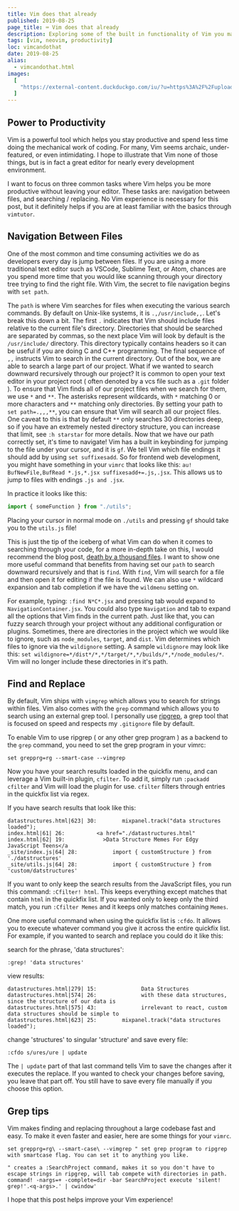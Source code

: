 ```yaml
---
title: Vim does that already
published: 2019-08-25
page_title: ⌨️ Vim does that already
description: Exploring some of the built in functionality of Vim you may not know exists
tags: [vim, neovim, productivity]
loc: vimcandothat
date: 2019-08-25
alias:
  - vimcandothat.html
images:
  [
    "https://external-content.duckduckgo.com/iu/?u=https%3A%2F%2Fupload.wikimedia.org%2Fwikipedia%2Fcommons%2Fthumb%2F9%2F9f%2FVimlogo.svg%2F1200px-Vimlogo.svg.png&f=1&nofb=1",
  ]
---
```


## Power to Productivity

Vim is a powerful tool which helps you stay productive and spend less time doing the mechanical work of coding.
For many, Vim seems archaic, under-featured, or even intimidating. I hope to illustrate that Vim none of those things, but is in fact a great editor for nearly every development environment.

I want to focus on three common tasks where Vim helps you be more productive without leaving your editor. These tasks are: navigation between files, and searching / replacing.
No Vim experience is necessary for this post, but it definitely helps if you are at least familiar with the basics through `vimtutor`.

## Navigation Between Files

One of the most common and time consuming activities we do as developers every day is jump between files.
If you are using a more traditional text editor such as VSCode, Sublime Text, or Atom, chances are you spend more time that you would like
scanning through your directory tree trying to find the right file. With Vim, the secret to file navigation begins with `set path`.

The `path` is where Vim searches for files when executing the various search commands. By default on Unix-like systems, it is `.,/usr/include,,`. Let's break this down a bit. The first `.` indicates that Vim should include files relative to the current file's directory.
Directories that should be searched are separated by commas, so the next place Vim will look by default is the `/usr/include/` directory.
This directory typically contains headers so it can be useful if you are doing C and C++ programming. The final sequence of `,,` instructs Vim to search in the current directory.
Out of the box, we are able to search a large part of our project. What if we wanted to search downward recursively through our project?
It is common to open your text editor in your project root ( often denoted by a vcs file such as a `.git` folder ).
To ensure that Vim finds all of our project files when we search for them, we use `*` and `**`.
The asterisks represent wildcards, with `*` matching 0 or more characters and `**` matching only directories. By setting your path to `set path=.,,,**`, you can ensure that Vim will search all our project files.
One caveat to this is that by default `**` only searches 30 directories deep, so if you have an extremely nested directory structure, you can increase that limit, see `:h starstar` for more details.
Now that we have our path correctly set, it's time to navigate! Vim has a built in keybinding for jumping to the file under your cursor, and it is `gf`. We tell Vim which file endings it should add by using `set suffixesadd`.
So for frontend web development, you might have something in your `vimrc` that looks like this: `au! BufNewFile,BufRead *.js,*.jsx suffixesadd+=.js,.jsx`. This allows us to jump to files with endings `.js and .jsx`.

In practice it looks like this:

```js
import { someFunction } from "./utils";
```

Placing your cursor in normal mode on `./utils` and pressing `gf` should take
you to the `utils.js` file!

This is just the tip of the iceberg of what Vim can do when it comes to searching through your code, for a more in-depth take on this, I would recommend the blog post, [death by a thousand files](https://vimways.org/2018/death-by-a-thousand-files/).
I want to show one more useful command that benefits from having set our `path` to search downward recursively and that is `find`. With `find`, Vim will search for a file and then open it for editing if the file is found. We can also use
`*` wildcard expansion and tab completion if we have the `wildmenu` setting on.

For example, typing: `:find N*C*.jsx` and pressing tab would expand to `NavigationContainer.jsx`. You could also type `Navigation` and tab to expand all the options that Vim finds in the current path. Just like that, you can fuzzy search through your project without any additional configuration or plugins.
Sometimes, there are directories in the project which we would like to ignore, such as `node_modules`, `target`, and `dist`. Vim determines which files to ignore via the `wildignore` setting.
A sample `wildignore` may look like this: `set wildignore=*/dist*/*,*/target/*,*/builds/*,*/node_modules/*`. Vim will no longer include these directories in it's path.

## Find and Replace

By default, Vim ships with `vimgrep` which allows you to search for strings within files. Vim also comes with the `grep` command which allows you to search
using an external grep tool. I personally use [ripgrep](https://github.com/BurntSushi/ripgrep), a grep tool that is focused on speed and respects my `.gitignore` file by default.

To enable Vim to use ripgrep ( or any other grep program ) as a backend to the `grep` command, you need to set the grep program in your vimrc:

```viml
set grepprg=rg --smart-case --vimgrep
```

Now you have your search results loaded in the quickfix menu, and can leverage a Vim built-in plugin, `cfilter`. To add it, simply run `:packadd cfilter` and Vim will load the plugin for use. `cfilter` filters through entries in the quickfix list via regex.

If you have search results that look like this:

```
datastructures.html|623| 30:        mixpanel.track("data structures loaded");
index.html|61| 26:          <a href="./datastructures.html"
index.html|62| 19:            >Data Structure Memes For Edgy JavaScript Teens</a
_site/index.js|64| 28:           import { customStructure } from './datstructures'
_site/utils.js|64| 28:           import { customStructure } from 'custom/datstructures'
```

If you want to only keep the search results from the JavaScript files, you run this command: `:Cfilter! html`. This keeps everything except matches that contain
`html` in the quickfix list. If you wanted only to keep only the third match, you run `:Cfilter Memes` and it keeps only matches containing `Memes`.

One more useful command when using the quickfix list is `:cfdo`. It allows you to execute whatever command you give it across the entire quickfix list.
For example, if you wanted to search and replace you could do it like this:

search for the phrase, 'data structures':

`:grep! 'data structures'`

view results:

```
datastructures.html|279| 15:              Data Structures
datastructures.html|574| 26:              with these data structures, since the structure of our data is
datastructures.html|575| 43:              irrelevant to react, custom data structures should be simple to
datastructures.html|623| 25:        mixpanel.track("data structures loaded");
```

change 'structures' to singular 'structure' and save every file:

`:cfdo s/ures/ure | update`

The `| update` part of that last command tells Vim to save the changes after it executes the replace. If you wanted to check your changes
before saving, you leave that part off. You still have to save every file manually if you choose this option.

## Grep tips

Vim makes finding and replacing throughout a large codebase fast and easy. To make it even faster and easier, here are some things for your `vimrc`.

```viml
set grepprg=rg\ --smart-case\ --vimgrep " set grep program to ripgrep with smartcase flag. You can set it to anything you like.

" creates a :SearchProject command, makes it so you don't have to escape strings in ripgrep, will tab compete with directories in path.
command! -nargs=+ -complete=dir -bar SearchProject execute 'silent! grep!'.<q-args>.' | cwindow'
```

I hope that this post helps improve your Vim experience!
